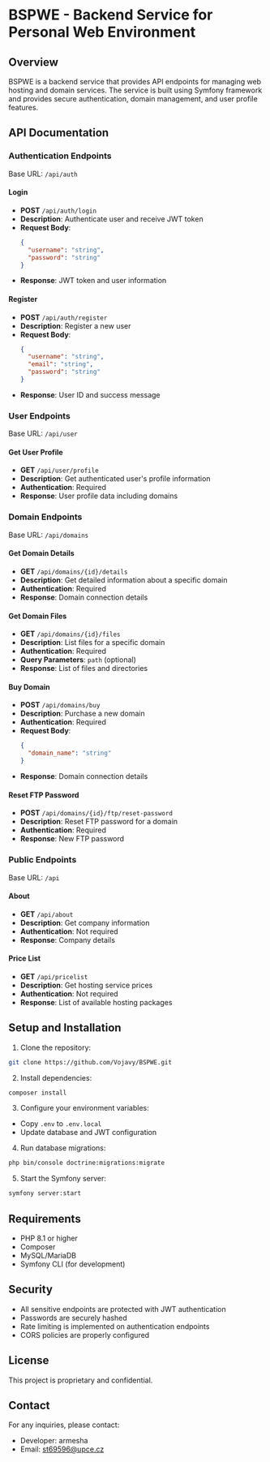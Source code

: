 # BSPWE - Backend Service for Personal Web Environment

## Overview
BSPWE is a backend service that provides API endpoints for managing web hosting and domain services. The service is built using Symfony framework and provides secure authentication, domain management, and user profile features.

## API Documentation

### Authentication Endpoints
Base URL: `/api/auth`

#### Login
- **POST** `/api/auth/login`
- **Description**: Authenticate user and receive JWT token
- **Request Body**:
  ```json
  {
    "username": "string",
    "password": "string"
  }
  ```
- **Response**: JWT token and user information

#### Register
- **POST** `/api/auth/register`
- **Description**: Register a new user
- **Request Body**:
  ```json
  {
    "username": "string",
    "email": "string",
    "password": "string"
  }
  ```
- **Response**: User ID and success message

### User Endpoints
Base URL: `/api/user`

#### Get User Profile
- **GET** `/api/user/profile`
- **Description**: Get authenticated user's profile information
- **Authentication**: Required
- **Response**: User profile data including domains

### Domain Endpoints
Base URL: `/api/domains`

#### Get Domain Details
- **GET** `/api/domains/{id}/details`
- **Description**: Get detailed information about a specific domain
- **Authentication**: Required
- **Response**: Domain connection details

#### Get Domain Files
- **GET** `/api/domains/{id}/files`
- **Description**: List files for a specific domain
- **Authentication**: Required
- **Query Parameters**: `path` (optional)
- **Response**: List of files and directories

#### Buy Domain
- **POST** `/api/domains/buy`
- **Description**: Purchase a new domain
- **Authentication**: Required
- **Request Body**:
  ```json
  {
    "domain_name": "string"
  }
  ```
- **Response**: Domain connection details

#### Reset FTP Password
- **POST** `/api/domains/{id}/ftp/reset-password`
- **Description**: Reset FTP password for a domain
- **Authentication**: Required
- **Response**: New FTP password

### Public Endpoints
Base URL: `/api`

#### About
- **GET** `/api/about`
- **Description**: Get company information
- **Authentication**: Not required
- **Response**: Company details

#### Price List
- **GET** `/api/pricelist`
- **Description**: Get hosting service prices
- **Authentication**: Not required
- **Response**: List of available hosting packages

## Setup and Installation

1. Clone the repository:
```bash
git clone https://github.com/Vojavy/BSPWE.git
```

2. Install dependencies:
```bash
composer install
```

3. Configure your environment variables:
- Copy `.env` to `.env.local`
- Update database and JWT configuration

4. Run database migrations:
```bash
php bin/console doctrine:migrations:migrate
```

5. Start the Symfony server:
```bash
symfony server:start
```

## Requirements
- PHP 8.1 or higher
- Composer
- MySQL/MariaDB
- Symfony CLI (for development)

## Security
- All sensitive endpoints are protected with JWT authentication
- Passwords are securely hashed
- Rate limiting is implemented on authentication endpoints
- CORS policies are properly configured

## License
This project is proprietary and confidential.

## Contact
For any inquiries, please contact:
- Developer: armesha
- Email: st69596@upce.cz 